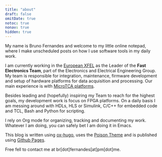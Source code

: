 ```yaml
---
title: "about"
draft: false
omitDate: true
notoc: true
nonav: true
hidden: true
---
```


My name is Bruno Fernandes and welcome to my little online notepad, where I make unscheduled posts on how I use software tools in my daily work. 

I am currently working in the [European XFEL](https://www.xfel.eu/) as
the Leader of the **Fast Electronics Team**, part of the Electronics
and Electrical Engineering Group. My team is responsible for
integration, maintenance, firmware development and setup of hardware platforms
for data acquisition and processing. Our main experience is with [MicroTCA platforms](https://www.picmg.org/openstandards/microtca/). 

Besides leading and (hopefully) inspiring my Team to reach for the
highest goals, my development work is focus on FPGA platforms. On a
daily basis I am messing around with HDLs, HLS or Simulink, C/C++ for
embedded code and TCL, Bash and Python for scripting. 

I rely on Org mode for organizing, tracking and documenting my work.
Whatever I am doing, you can safely bet I am doing it in Emacs.

This blog is written using [ox-hugo](https://ox-hugo.scripter.co/), uses the [Poison Theme](https://themes.gohugo.io/themes/poison/) and is published using [Github Pages](https://pages.github.com/).

Free fell to contact me at br[dot]fernandes[at]pm[dot]me. 
